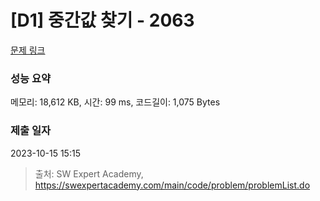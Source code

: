 # [D1] 중간값 찾기 - 2063 

[문제 링크](https://swexpertacademy.com/main/code/problem/problemDetail.do?contestProbId=AV5QPsXKA2UDFAUq) 

### 성능 요약

메모리: 18,612 KB, 시간: 99 ms, 코드길이: 1,075 Bytes

### 제출 일자

2023-10-15 15:15



> 출처: SW Expert Academy, https://swexpertacademy.com/main/code/problem/problemList.do